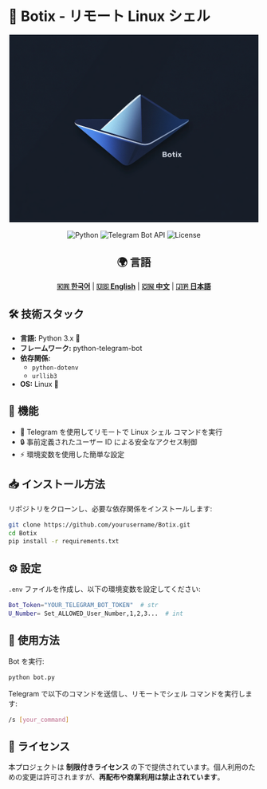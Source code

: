 # 🚀 Botix - リモート Linux シェル

<div align="center">
    <img src="./src/logo.png" width="500" alt="Botix - Remote Linux Shell" />
</div>

<div align="center">

![Python](https://img.shields.io/badge/Python-3.x-blue?style=flat-square)
![Telegram Bot API](https://img.shields.io/badge/Telegram%20Bot-Enabled-blue?style=flat-square)
![License](https://img.shields.io/badge/License-Restricted-red?style=flat-square)

## 🌍 言語
[**🇰🇷 한국어**](README.md) | [**🇺🇸 English**](README.en.md) | [**🇨🇳 中文**](README.cn.md) | [**🇯🇵 日本語**](README.ja.md)

</div>

## 🛠 技術スタック
- **言語:** Python 3.x 🐍
- **フレームワーク:** python-telegram-bot
- **依存関係:**
  - `python-dotenv`
  - `urllib3`
- **OS:** Linux 🐧

## 📌 機能
- 🚀 Telegram を使用してリモートで Linux シェル コマンドを実行
- 🔒 事前定義されたユーザー ID による安全なアクセス制御
- ⚡ 環境変数を使用した簡単な設定

## 📥 インストール方法
リポジトリをクローンし、必要な依存関係をインストールします:
```sh
git clone https://github.com/yourusername/Botix.git
cd Botix
pip install -r requirements.txt
```

## ⚙️ 設定
`.env` ファイルを作成し、以下の環境変数を設定してください:
```sh
Bot_Token="YOUR_TELEGRAM_BOT_TOKEN"  # str
U_Number= Set_ALLOWED_User_Number,1,2,3...  # int
```

## 🚀 使用方法
Bot を実行:
```sh
python bot.py
```
Telegram で以下のコマンドを送信し、リモートでシェル コマンドを実行します:
```sh
/s [your_command]
```

## 📜 ライセンス
本プロジェクトは **制限付きライセンス** の下で提供されています。個人利用のための変更は許可されますが、**再配布や商業利用は禁止されています**。
